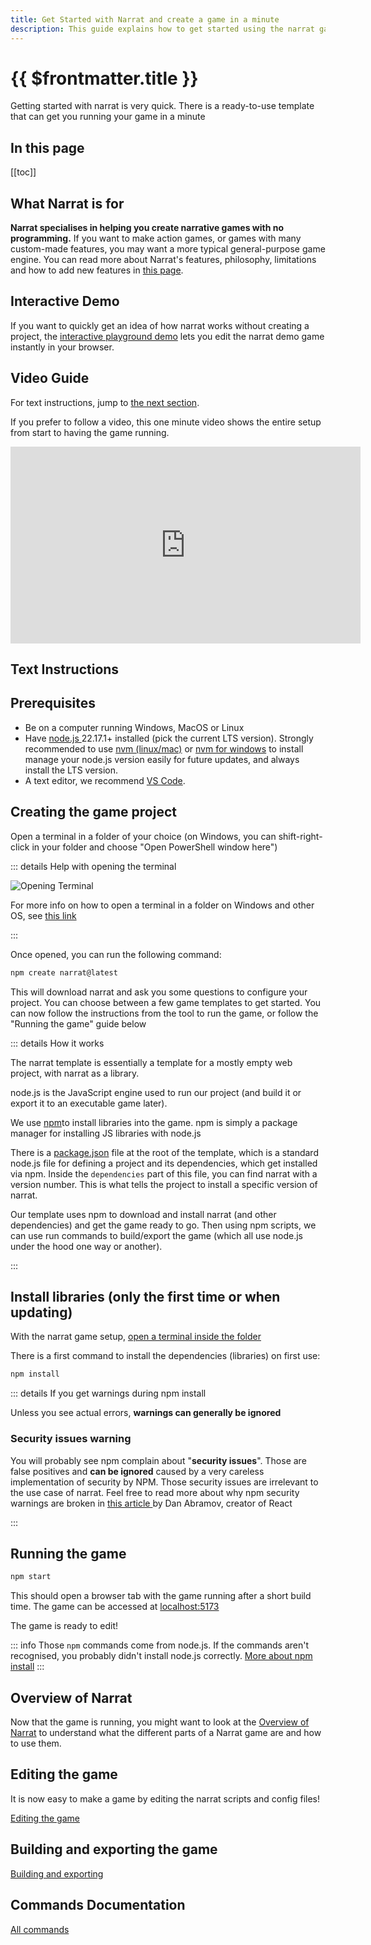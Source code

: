 ```yaml
---
title: Get Started with Narrat and create a game in a minute
description: This guide explains how to get started using the narrat game engine in a minute
---
```


# {{ $frontmatter.title }}

Getting started with narrat is very quick. There is a ready-to-use template that can get you running your game in a minute

## In this page

[[toc]]

## What Narrat is for

**Narrat specialises in helping you create narrative games with no programming.** If you want to make action games, or games with many custom-made features, you may want a more typical general-purpose game engine. You can read more about Narrat's features, philosophy, limitations and how to add new features in [this page](/others/what-can-narrat-do).

## Interactive Demo

If you want to quickly get an idea of how narrat works without creating a project, the [interactive playground demo](https://demo.narrat.dev/) lets you edit the narrat demo game instantly in your browser.

## Video Guide

For text instructions, jump to [the next section](#text-instructions).

If you prefer to follow a video, this one minute video shows the entire setup from start to having the game running.

<iframe width="560" height="315" src="https://www.youtube.com/embed/516YTDxSO9Y" title="YouTube video player" frameborder="0" allow="accelerometer; autoplay; clipboard-write; encrypted-media; gyroscope; picture-in-picture" allowfullscreen></iframe>

## Text Instructions

## Prerequisites

- Be on a computer running Windows, MacOS or Linux
- Have [node.js ](https://nodejs.org/en/) 22.17.1+ installed (pick the current LTS version). Strongly recommended to use [nvm (linux/mac)](https://github.com/nvm-sh/nvm) or [nvm for windows](https://github.com/coreybutler/nvm-windows) to install manage your node.js version easily for future updates, and always install the LTS version.
- A text editor, we recommend [VS Code](https://code.visualstudio.com/Download).

## Creating the game project

Open a terminal in a folder of your choice (on Windows, you can shift-right-click in your folder and choose "Open PowerShell window here")

::: details Help with opening the terminal

![Opening Terminal](/guides/terminal/terminal.png)

For more info on how to open a terminal in a folder on Windows and other OS, see [this link](https://www.groovypost.com/howto/open-command-window-terminal-window-specific-folder-windows-mac-linux/)

:::

Once opened, you can run the following command:

```bash
npm create narrat@latest
```

This will download narrat and ask you some questions to configure your project. You can choose between a few game templates to get started. You can now follow the instructions from the tool to run the game, or follow the "Running the game" guide below

::: details How it works

The narrat template is essentially a template for a mostly empty web project, with narrat as a library.

node.js is the JavaScript engine used to run our project (and build it or export it to an executable game later).

We use [npm](https://www.w3schools.com/whatis/whatis_npm.asp)to install libraries into the game. npm is simply a package manager for installing JS libraries with node.js

There is a [package.json](https://github.com/liana-p/narrat-engine-template/blob/main/package.json) file at the root of the template, which is a standard node.js file for defining a project and its dependencies, which get installed via npm. Inside the `dependencies` part of this file, you can find narrat with a version number. This is what tells the project to install a specific version of narrat.

Our template uses npm to download and install narrat (and other dependencies) and get the game ready to go. Then using npm scripts, we can use run commands to build/export the game (which all use node.js under the hood one way or another).

:::

## Install libraries (only the first time or when updating)

With the narrat game setup, [open a terminal inside the folder](https://www.groovypost.com/howto/open-command-window-terminal-window-specific-folder-windows-mac-linux/)

There is a first command to install the dependencies (libraries) on first use:

```bash
npm install
```

::: details If you get warnings during npm install

Unless you see actual errors, **warnings can generally be ignored**

### **Security issues warning**

You will probably see npm complain about "**security issues**". Those are false positives and **can be ignored** caused by a very careless implementation of security by NPM. Those security issues are irrelevant to the use case of narrat. Feel free to read more about why npm security warnings are broken in [this article ](https://overreacted.io/npm-audit-broken-by-design/)by Dan Abramov, creator of React

:::

## Running the game

```bash
npm start
```

This should open a browser tab with the game running after a short build time. The game can be accessed at <a href="http://localhost:5173/" target="_blank" rel="noreferrer">localhost:5173</a>

The game is ready to edit!

::: info
Those `npm` commands come from node.js. If the commands aren't recognised, you probably didn't install node.js correctly. [More about npm install](https://www.stackchief.com/tutorials/npm%20install%20|%20how%20it%20works)
:::

## Overview of Narrat

Now that the game is running, you might want to look at the [Overview of Narrat](/guides/narrat-overview) to understand what the different parts of a Narrat game are and how to use them.

## Editing the game

It is now easy to make a game by editing the narrat scripts and config files!

[Editing the game](editing-game)

## Building and exporting the game

[Building and exporting](/guides/building-and-exporting)

## Commands Documentation

[All commands](/commands/all-commands)

<FeedbackForm title="Getting Started" slug="guides/getting-started"/>
